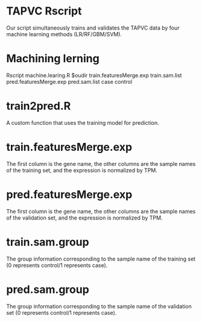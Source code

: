 # TAPVC Rscript 
 Our script simultaneously trains and validates the TAPVC data by four machine learning methods (LR/RF/GBM/SVM).
# Machining lerning
 Rscript machine.learing.R $oudir train.featuresMerge.exp train.sam.list pred.featuresMerge.exp pred.sam.list case control 
# train2pred.R
 A custom function that uses the training model for prediction.
# train.featuresMerge.exp
 The first column is the gene name, the other columns are the sample names of the training set, and the expression is normalized by TPM.
# pred.featuresMerge.exp
 The first column is the gene name, the other columns are the sample names of the validation set, and the expression is normalized by TPM.
# train.sam.group
 The group information corresponding to the sample name of the training set (0 represents control/1 represents case).
# pred.sam.group
 The group information corresponding to the sample name of the validation set (0 represents control/1 represents case).
